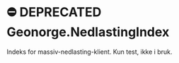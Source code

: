 # ⛔️ DEPRECATED Geonorge.NedlastingIndex
Indeks for massiv-nedlasting-klient. Kun test, ikke i bruk.
